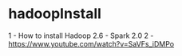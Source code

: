 # hadoopInstall
1 - How to install Hadoop 2.6 - Spark 2.0
2 - https://www.youtube.com/watch?v=SaVFs_iDMPo
